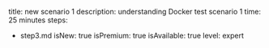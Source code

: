 title: new scenario 1
description: understanding Docker test scenario 1
time: 25 minutes
steps:
  - step3.md
isNew: true
isPremium: true
isAvailable: true
level: expert
